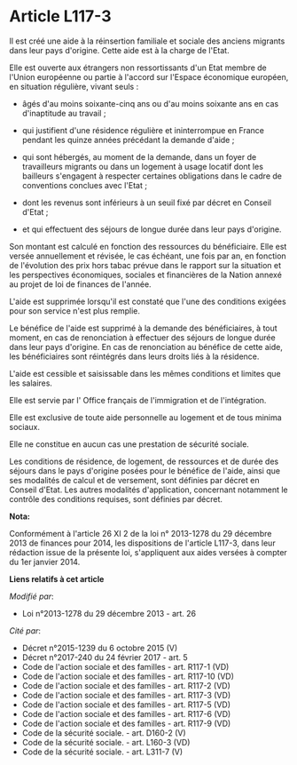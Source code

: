 # Article L117-3

Il est créé une aide à la réinsertion familiale et sociale des anciens migrants dans leur pays d'origine. Cette aide est à la
charge de l'Etat. 

Elle est ouverte aux étrangers non ressortissants d'un Etat membre de l'Union européenne ou partie à l'accord sur l'Espace
économique européen, en situation régulière, vivant seuls :

- âgés d'au moins soixante-cinq ans ou d'au moins soixante ans en cas d'inaptitude au travail ;

- qui justifient d'une résidence régulière et ininterrompue en France pendant les quinze années précédant la demande d'aide ;

- qui sont hébergés, au moment de la demande, dans un foyer de travailleurs migrants ou dans un logement à usage locatif dont
les bailleurs s'engagent à respecter certaines obligations dans le cadre de conventions conclues avec l'Etat ;

- dont les revenus sont inférieurs à un seuil fixé par décret en Conseil d'Etat ;

- et qui effectuent des séjours de longue durée dans leur pays d'origine. 

Son montant est calculé en fonction des ressources du bénéficiaire. Elle est versée annuellement et révisée, le cas échéant,
une fois par an, en fonction de l'évolution des prix hors tabac prévue dans le rapport sur la situation et les perspectives
économiques, sociales et financières de la Nation annexé au projet de loi de finances de l'année. 

L'aide est supprimée lorsqu'il est constaté que l'une des conditions exigées pour son service n'est plus remplie. 

Le bénéfice de l'aide est supprimé à la demande des bénéficiaires, à tout moment, en cas de renonciation à effectuer des
séjours de longue durée dans leur pays d'origine. En cas de renonciation au bénéfice de cette aide, les bénéficiaires sont
réintégrés dans leurs droits liés à la résidence.

L'aide est cessible et saisissable dans les mêmes conditions et limites que les salaires. 

Elle est servie par l'          Office français de l'immigration et de l'intégration. 

Elle est exclusive de toute aide personnelle au logement et de tous minima sociaux. 

Elle ne constitue en aucun cas une prestation de sécurité sociale. 

Les conditions de résidence, de logement, de ressources et de durée des séjours dans le pays d'origine posées pour le
bénéfice de l'aide, ainsi que ses modalités de calcul et de versement, sont définies par décret en Conseil d'Etat. Les autres
modalités d'application, concernant notamment le contrôle des conditions requises, sont définies par décret.

**Nota:**

Conformément à l'article 26 XI 2 de la loi n° 2013-1278 du 29 décembre 2013 de finances pour 2014, les dispositions de
l'article L117-3, dans leur rédaction issue de la présente loi, s'appliquent aux aides versées à compter du 1er janvier 2014.

**Liens relatifs à cet article**

_Modifié par_:

  - Loi n°2013-1278 du 29 décembre 2013 - art. 26

_Cité par_:

  - Décret n°2015-1239 du 6 octobre 2015 (V)
  - Décret n°2017-240 du 24 février 2017 - art. 5
  - Code de l'action sociale et des familles - art. R117-1 (VD)
  - Code de l'action sociale et des familles - art. R117-10 (VD)
  - Code de l'action sociale et des familles - art. R117-2 (VD)
  - Code de l'action sociale et des familles - art. R117-3 (VD)
  - Code de l'action sociale et des familles - art. R117-5 (VD)
  - Code de l'action sociale et des familles - art. R117-6 (VD)
  - Code de l'action sociale et des familles - art. R117-9 (VD)
  - Code de la sécurité sociale. - art. D160-2 (V)
  - Code de la sécurité sociale. - art. L160-3 (VD)
  - Code de la sécurité sociale. - art. L311-7 (V)
